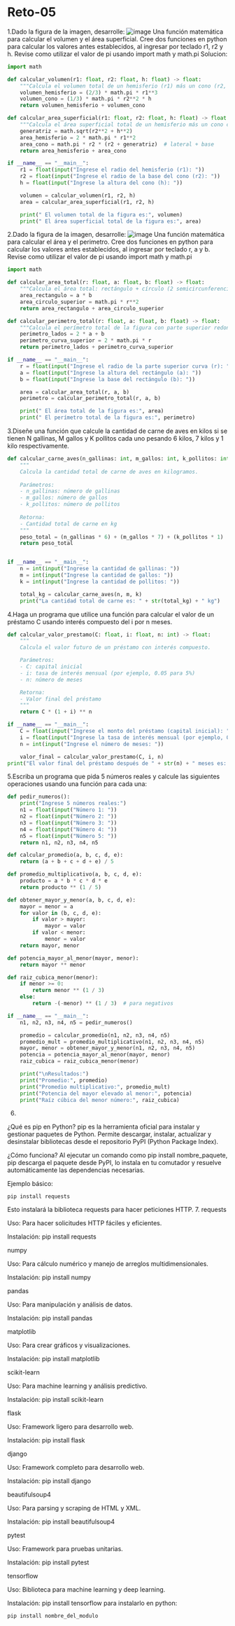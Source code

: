 # Reto-05
1.Dado la figura de la imagen, desarrolle:
![image](https://github.com/user-attachments/assets/11a768fa-ad67-4f14-adc8-2f6d9e3ff9d0)
Una función matemática para calcular el volumen y el área superficial.
Cree dos funciones en python para calcular los valores antes establecidos, al ingresar por teclado r1, r2 y h.
Revise como utilizar el valor de pi usando import math y math.pi
Solucion:
```python
import math

def calcular_volumen(r1: float, r2: float, h: float) -> float:
    """Calcula el volumen total de un hemisferio (r1) más un cono (r2, h)."""
    volumen_hemisferio = (2/3) * math.pi * r1**3
    volumen_cono = (1/3) * math.pi * r2**2 * h
    return volumen_hemisferio + volumen_cono

def calcular_area_superficial(r1: float, r2: float, h: float) -> float:
    """Calcula el área superficial total de un hemisferio más un cono con base."""
    generatriz = math.sqrt(r2**2 + h**2)
    area_hemisferio = 2 * math.pi * r1**2
    area_cono = math.pi * r2 * (r2 + generatriz)  # lateral + base
    return area_hemisferio + area_cono

if __name__ == "__main__":
    r1 = float(input("Ingrese el radio del hemisferio (r1): "))
    r2 = float(input("Ingrese el radio de la base del cono (r2): "))
    h = float(input("Ingrese la altura del cono (h): "))

    volumen = calcular_volumen(r1, r2, h)
    area = calcular_area_superficial(r1, r2, h)

    print(" El volumen total de la figura es:", volumen)
    print(" El área superficial total de la figura es:", area)
```
2.Dado la figura de la imagen, desarrolle:
![image](https://github.com/user-attachments/assets/a91c37ac-a46c-44ff-ab22-77d2e1e7ff87)
Una función matemática para calcular el área y el perimetro.
Cree dos funciones en python para calcular los valores antes establecidos, al ingresar por teclado r, a y b.
Revise como utilizar el valor de pi usando import math y math.pi
```python
import math

def calcular_area_total(r: float, a: float, b: float) -> float:
    """Calcula el área total: rectángulo + círculo (2 semicircunferencias superiores)."""
    area_rectangulo = a * b
    area_circulo_superior = math.pi * r**2
    return area_rectangulo + area_circulo_superior

def calcular_perimetro_total(r: float, a: float, b: float) -> float:
    """Calcula el perímetro total de la figura con parte superior redondeada."""
    perimetro_lados = 2 * a + b
    perimetro_curva_superior = 2 * math.pi * r
    return perimetro_lados + perimetro_curva_superior

if __name__ == "__main__":
    r = float(input("Ingrese el radio de la parte superior curva (r): "))
    a = float(input("Ingrese la altura del rectángulo (a): "))
    b = float(input("Ingrese la base del rectángulo (b): "))

    area = calcular_area_total(r, a, b)
    perimetro = calcular_perimetro_total(r, a, b)

    print(" El área total de la figura es:", area)
    print(" El perímetro total de la figura es:", perimetro)
```
3.Diseñe una función que calcule la cantidad de carne de aves en kilos si se tienen N gallinas, M gallos y K pollitos cada uno pesando 6 kilos, 7 kilos y 1 kilo respectivamente.
```python
def calcular_carne_aves(n_gallinas: int, m_gallos: int, k_pollitos: int) -> int:
    """
    Calcula la cantidad total de carne de aves en kilogramos.
    
    Parámetros:
    - n_gallinas: número de gallinas
    - m_gallos: número de gallos
    - k_pollitos: número de pollitos
    
    Retorna:
    - Cantidad total de carne en kg
    """
    peso_total = (n_gallinas * 6) + (m_gallos * 7) + (k_pollitos * 1)
    return peso_total


if __name__ == "__main__":
    n = int(input("Ingrese la cantidad de gallinas: "))
    m = int(input("Ingrese la cantidad de gallos: "))
    k = int(input("Ingrese la cantidad de pollitos: "))

    total_kg = calcular_carne_aves(n, m, k)
    print("La cantidad total de carne es: " + str(total_kg) + " kg")
```
4.Haga un programa que utilice una función para calcular el valor de un préstamo C usando interés compuesto del i por n meses.
```python
def calcular_valor_prestamo(C: float, i: float, n: int) -> float:
    """
    Calcula el valor futuro de un préstamo con interés compuesto.

    Parámetros:
    - C: capital inicial
    - i: tasa de interés mensual (por ejemplo, 0.05 para 5%)
    - n: número de meses

    Retorna:
    - Valor final del préstamo
    """
    return C * (1 + i) ** n

if __name__ == "__main__":
    C = float(input("Ingrese el monto del préstamo (capital inicial): "))
    i = float(input("Ingrese la tasa de interés mensual (por ejemplo, 0.05 para 5%): "))
    n = int(input("Ingrese el número de meses: "))

    valor_final = calcular_valor_prestamo(C, i, n)
print("El valor final del préstamo después de " + str(n) + " meses es: " + str(round(valor_final, 2)))
```
5.Escriba un programa que pida 5 números reales y calcule las siguientes operaciones usando una función para cada una:
```python
def pedir_numeros():
    print("Ingrese 5 números reales:")
    n1 = float(input("Número 1: "))
    n2 = float(input("Número 2: "))
    n3 = float(input("Número 3: "))
    n4 = float(input("Número 4: "))
    n5 = float(input("Número 5: "))
    return n1, n2, n3, n4, n5

def calcular_promedio(a, b, c, d, e):
    return (a + b + c + d + e) / 5

def promedio_multiplicativo(a, b, c, d, e):
    producto = a * b * c * d * e
    return producto ** (1 / 5)

def obtener_mayor_y_menor(a, b, c, d, e):
    mayor = menor = a
    for valor in (b, c, d, e):
        if valor > mayor:
            mayor = valor
        if valor < menor:
            menor = valor
    return mayor, menor

def potencia_mayor_al_menor(mayor, menor):
    return mayor ** menor

def raiz_cubica_menor(menor):
    if menor >= 0:
        return menor ** (1 / 3)
    else:
        return -(-menor) ** (1 / 3)  # para negativos

if __name__ == "__main__":
    n1, n2, n3, n4, n5 = pedir_numeros()

    promedio = calcular_promedio(n1, n2, n3, n4, n5)
    promedio_mult = promedio_multiplicativo(n1, n2, n3, n4, n5)
    mayor, menor = obtener_mayor_y_menor(n1, n2, n3, n4, n5)
    potencia = potencia_mayor_al_menor(mayor, menor)
    raiz_cubica = raiz_cubica_menor(menor)

    print("\nResultados:")
    print("Promedio:", promedio)
    print("Promedio multiplicativo:", promedio_mult)
    print("Potencia del mayor elevado al menor:", potencia)
    print("Raíz cúbica del menor número:", raiz_cubica)
```
6.
¿Qué es pip en Python?
pip es la herramienta oficial para instalar y gestionar paquetes de Python. Permite descargar, instalar, actualizar y desinstalar bibliotecas desde el repositorio PyPI (Python Package Index).

¿Cómo funciona?
Al ejecutar un comando como pip install nombre_paquete, pip descarga el paquete desde PyPI, lo instala en tu comutador y resuelve automáticamente las dependencias necesarias.

Ejemplo básico:
```
pip install requests
```
Esto instalará la biblioteca requests para hacer peticiones HTTP.
7.
requests

Uso: Para hacer solicitudes HTTP fáciles y eficientes.

Instalación: pip install requests

numpy

Uso: Para cálculo numérico y manejo de arreglos multidimensionales.

Instalación: pip install numpy

pandas

Uso: Para manipulación y análisis de datos.

Instalación: pip install pandas

matplotlib

Uso: Para crear gráficos y visualizaciones.

Instalación: pip install matplotlib

scikit-learn

Uso: Para machine learning y análisis predictivo.

Instalación: pip install scikit-learn

flask

Uso: Framework ligero para desarrollo web.

Instalación: pip install flask

django

Uso: Framework completo para desarrollo web.

Instalación: pip install django

beautifulsoup4

Uso: Para parsing y scraping de HTML y XML.

Instalación: pip install beautifulsoup4

pytest

Uso: Framework para pruebas unitarias.

Instalación: pip install pytest

tensorflow

Uso: Biblioteca para machine learning y deep learning.

Instalación: pip install tensorflow
para instalarlo en python:
```
pip install nombre_del_modulo
```
